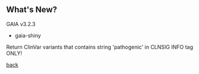## What's New?

GAIA v3.2.3

* gaia-shiny

Return ClinVar variants that contains string 'pathogenic' in CLNSIG INFO tag ONLY!

[back](./)

